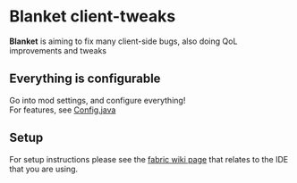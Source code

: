 # Blanket client-tweaks

**Blanket** is aiming to fix many client-side bugs, also doing QoL improvements and tweaks  

## Everything is configurable 
Go into mod settings, and configure everything!  
For features, see [Config.java](https://github.com/BlanketMC/blanket-client-tweaks/blob/1.18/src/main/java/io/github/blanketmc/blanket/Config.java)  


## Setup

For setup instructions please see the [fabric wiki page](https://fabricmc.net/wiki/tutorial:setup) that relates to the IDE that you are using.
